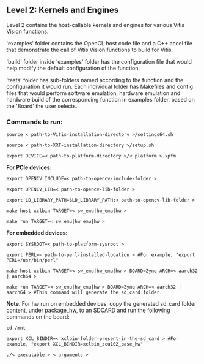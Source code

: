 ## Level 2: Kernels and Engines

Level 2 contains the host-callable kernels and engines for various Vitis Vision functions.

'examples' folder contains the OpenCL host code file and a C++ accel file that demonstrate the call of Vitis Vision functions to build for Vitis.

'build' folder inside 'examples' folder has the configuration file that would help modify the default configuration of the function.

'tests' folder has sub-folders named according to the function and the configuration it would run. Each individual folder has Makefiles and config files that would perform software emulation, hardware emulation and hardware build of the corresponding function in examples folder, based on the 'Board' the user selects.

### Commands to run:

    source < path-to-Vitis-installation-directory >/settings64.sh

    source < path-to-XRT-installation-directory >/setup.sh

    export DEVICE=< path-to-platform-directory >/< platform >.xpfm

**For PCIe devices:**

	export OPENCV_INCLUDE=< path-to-opencv-include-folder >

	export OPENCV_LIB=< path-to-opencv-lib-folder >

	export LD_LIBRARY_PATH=$LD_LIBRARY_PATH:< path-to-opencv-lib-folder >

    make host xclbin TARGET=< sw_emu|hw_emu|hw >

    make run TARGET=< sw_emu|hw_emu|hw >

**For embedded devices:**

    export SYSROOT=< path-to-platform-sysroot >
	
	export PERL=< path-to-perl-installed-location > #For example, "export PERL=/usr/bin/perl"

    make host xclbin TARGET=< sw_emu|hw_emu|hw > BOARD=Zynq ARCH=< aarch32 | aarch64 >

    make run TARGET=< sw_emu|hw_emu|hw > BOARD=Zynq ARCH=< aarch32 | aarch64 > #This command will generate the sd_card folder. 

**Note**. For hw run on embedded devices, copy the generated sd_card folder content, under package_hw, to an SDCARD and run the following commands on the board:

    cd /mnt
	   
    export XCL_BINDIR=< xclbin-folder-present-in-the-sd_card > #For example, "export XCL_BINDIR=xclbin_zcu102_base_hw"
	   
    ./< executable > < arguments >